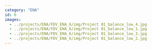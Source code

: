 ```yaml
---
category: "ENA"
id: 6
images:
  - ../projects/ENA/FDV_ENA_6/img/Project 01_balance_low_4.jpg
  - ../projects/ENA/FDV_ENA_6/img/Project 01_balance_low_1.jpg
  - ../projects/ENA/FDV_ENA_6/img/Project 01_balance_low_3.jpg
  - ../projects/ENA/FDV_ENA_6/img/Project 01_balance_low_2.jpg
---
```

